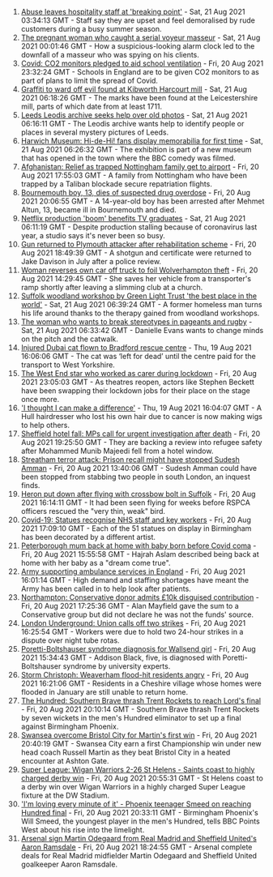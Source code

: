 1. [Abuse leaves hospitality staff at 'breaking point'](https://www.bbc.co.uk/news/uk-england-cornwall-58149364) - Sat, 21 Aug 2021 03:34:13 GMT - Staff say they are upset and feel demoralised by rude customers during a busy summer season.
2. [The pregnant woman who caught a serial voyeur masseur](https://www.bbc.co.uk/news/uk-england-cambridgeshire-58249002) - Sat, 21 Aug 2021 00:01:46 GMT - How a suspicious-looking alarm clock led to the downfall of a masseur who was spying on his clients.
3. [Covid: CO2 monitors pledged to aid school ventilation](https://www.bbc.co.uk/news/education-58285359) - Fri, 20 Aug 2021 23:32:24 GMT - Schools in England are to be given CO2 monitors to as part of plans to limit the spread of Covid.
4. [Graffiti to ward off evil found at Kibworth Harcourt mill](https://www.bbc.co.uk/news/uk-england-leicestershire-58259268) - Sat, 21 Aug 2021 06:18:26 GMT - The marks have been found at the Leicestershire mill, parts of which date from at least 1711.
5. [Leeds Leodis archive seeks help over old photos](https://www.bbc.co.uk/news/uk-england-leeds-58280481) - Sat, 21 Aug 2021 06:16:11 GMT - The Leodis archive wants help to identify people or places in several mystery pictures of Leeds.
6. [Harwich Museum: Hi-de-Hi! fans display memorabilia for first time](https://www.bbc.co.uk/news/uk-england-essex-58285005) - Sat, 21 Aug 2021 06:26:32 GMT - The exhibition is part of a new museum that has opened in the town where the BBC comedy was filmed.
7. [Afghanistan: Relief as trapped Nottingham family get to airport](https://www.bbc.co.uk/news/uk-england-nottinghamshire-58283007) - Fri, 20 Aug 2021 17:55:03 GMT - A family from Nottingham who have been trapped by a Taliban blockade secure repatriation flights.
8. [Bournemouth boy, 13, dies of suspected drug overdose](https://www.bbc.co.uk/news/uk-england-dorset-58287803) - Fri, 20 Aug 2021 20:06:55 GMT - A 14-year-old boy has been arrested after Mehmet Altun, 13, became ill in Bournemouth and died.
9. [Netflix production 'boom' benefits TV graduates](https://www.bbc.co.uk/news/uk-england-gloucestershire-58190577) - Sat, 21 Aug 2021 06:11:19 GMT - Despite production stalling because of coronavirus last year, a studio says it's never been so busy.
10. [Gun returned to Plymouth attacker after rehabilitation scheme](https://www.bbc.co.uk/news/uk-england-devon-58282482) - Fri, 20 Aug 2021 18:49:39 GMT - A shotgun and certificate were returned to Jake Davison in July after a police review.
11. [Woman reverses own car off truck to foil Wolverhampton theft](https://www.bbc.co.uk/news/uk-england-birmingham-58282348) - Fri, 20 Aug 2021 14:29:45 GMT - She saves her vehicle from a transporter's ramp shortly after leaving a slimming club at a church.
12. [Suffolk woodland workshop by Green Light Trust 'the best place in the world'](https://www.bbc.co.uk/news/uk-england-suffolk-58270365) - Sat, 21 Aug 2021 06:39:24 GMT - A former homeless man turns his life around thanks to the therapy gained from woodland workshops.
13. [The woman who wants to break stereotypes in pageants and rugby](https://www.bbc.co.uk/news/uk-england-sussex-58261882) - Sat, 21 Aug 2021 06:33:42 GMT - Danielle Evans wants to change minds on the pitch and the catwalk.
14. [Injured Dubai cat flown to Bradford rescue centre](https://www.bbc.co.uk/news/uk-england-leeds-58273901) - Thu, 19 Aug 2021 16:06:06 GMT - The cat was ‘left for dead’ until the centre paid for the transport to West Yorkshire.
15. [The West End star who worked as carer during lockdown](https://www.bbc.co.uk/news/entertainment-arts-58080453) - Fri, 20 Aug 2021 23:05:03 GMT - As theatres reopen, actors like Stephen Beckett have been swapping their lockdown jobs for their place on the stage once more.
16. ['I thought I can make a difference'](https://www.bbc.co.uk/news/uk-england-humber-58274021) - Thu, 19 Aug 2021 16:04:07 GMT - A Hull hairdresser who lost his own hair due to cancer is now making wigs to help others.
17. [Sheffield hotel fall: MPs call for urgent investigation after death](https://www.bbc.co.uk/news/uk-england-south-yorkshire-58280360) - Fri, 20 Aug 2021 19:25:50 GMT - They are backing a review into refugee safety after Mohammed Munib Majeedi fell from a hotel window.
18. [Streatham terror attack: Prison recall might have stopped Sudesh Amman](https://www.bbc.co.uk/news/uk-england-london-58281243) - Fri, 20 Aug 2021 13:40:06 GMT - Sudesh Amman could have been stopped from stabbing two people in south London, an inquest finds.
19. [Heron put down after flying with crossbow bolt in Suffolk](https://www.bbc.co.uk/news/uk-england-suffolk-58285825) - Fri, 20 Aug 2021 16:14:11 GMT - It had been seen flying for weeks before RSPCA officers rescued the "very thin, weak" bird.
20. [Covid-19: Statues recognise NHS staff and key workers](https://www.bbc.co.uk/news/uk-england-birmingham-58285340) - Fri, 20 Aug 2021 17:09:10 GMT - Each of the 51 statues on display in Birmingham has been decorated by a different artist.
21. [Peterborough mum back at home with baby born before Covid coma](https://www.bbc.co.uk/news/uk-england-cambridgeshire-58283552) - Fri, 20 Aug 2021 15:55:58 GMT - Hajrah Aslam described being back at home with her baby as a "dream come true".
22. [Army supporting ambulance services in England](https://www.bbc.co.uk/news/health-58281665) - Fri, 20 Aug 2021 16:01:14 GMT - High demand and staffing shortages have meant the Army has been called in to help look after patients.
23. [Northampton: Conservative donor admits £10k disguised contribution](https://www.bbc.co.uk/news/uk-england-northamptonshire-58283529) - Fri, 20 Aug 2021 17:25:36 GMT - Alan Mayfield gave the sum to a Conservative group but did not declare he was not the funds' source.
24. [London Underground: Union calls off two strikes](https://www.bbc.co.uk/news/uk-england-london-58285333) - Fri, 20 Aug 2021 16:25:54 GMT - Workers were due to hold two 24-hour strikes in a dispute over night tube rotas.
25. [Poretti-Boltshauser syndrome diagnosis for Wallsend girl](https://www.bbc.co.uk/news/uk-england-tyne-58272395) - Fri, 20 Aug 2021 15:34:43 GMT - Addison Black, five, is diagnosed with Poretti-Boltshauser syndrome by university experts.
26. [Storm Christoph: Weaverham flood-hit residents angry](https://www.bbc.co.uk/news/uk-england-merseyside-58282386) - Fri, 20 Aug 2021 16:21:06 GMT - Residents in a Cheshire village whose homes were flooded in January are still unable to return home.
27. [The Hundred: Southern Brave thrash Trent Rockets to reach Lord's final](https://www.bbc.co.uk/sport/cricket/58284415) - Fri, 20 Aug 2021 20:10:14 GMT - Southern Brave thrash Trent Rockets by seven wickets in the men's Hundred eliminator to set up a final against Birmingham Phoenix.
28. [Swansea overcome Bristol City for Martin's first win](https://www.bbc.co.uk/sport/football/58196357) - Fri, 20 Aug 2021 20:40:19 GMT - Swansea City earn a first Championship win under new head coach Russell Martin as they beat Bristol City in a heated encounter at Ashton Gate.
29. [Super League: Wigan Warriors 2-26 St Helens - Saints coast to highly charged derby win](https://www.bbc.co.uk/sport/rugby-league/58287751) - Fri, 20 Aug 2021 20:55:31 GMT - St Helens coast to a derby win over Wigan Warriors in a highly charged Super League fixture at the DW Stadium.
30. ['I'm loving every minute of it' - Phoenix teenager Smeed on reaching Hundred final](https://www.bbc.co.uk/sport/cricket/58267884) - Fri, 20 Aug 2021 20:33:11 GMT - Birmingham Phoenix's Will Smeed, the youngest player in the men's Hundred, tells BBC Points West about his rise into the limelight.
31. [Arsenal sign Martin Odegaard from Real Madrid and Sheffield United's Aaron Ramsdale](https://www.bbc.co.uk/sport/football/58279217) - Fri, 20 Aug 2021 18:24:55 GMT - Arsenal complete deals for Real Madrid midfielder Martin Odegaard and Sheffield United goalkeeper Aaron Ramsdale.
